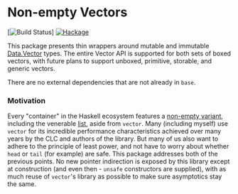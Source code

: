 # Non-empty Vectors

[![Build Status](https://github.com/emilypi/nonempty-vector/workflows/hs-matrix/badge.svg)] [![Hackage](https://img.shields.io/hackage/v/nonempty-vector.svg)](https://hackage.haskell.org/package/nonempty-vector)

This package presents thin wrappers around mutable and immutable [Data.Vector](https://hackage.haskell.org/package/vector) types. The entire Vector API is supported for both sets of boxed vectors, with future plans to support unboxed, primitive, storable, and generic vectors.

There are no external dependencies that are not already in `base`.

### Motivation

Every "container" in the Haskell ecosystem features a [non-empty variant](https://hackage.haskell.org/package/nonempty-containers), including the venerable [list](https://hackage.haskell.org/package/semigroups), aside from `vector`. Many (including myself) use `vector` for its incredible performance characteristics achieved over many years by the CLC and authors of the library. But many of us also want to adhere to the principle of least power, and not have to worry about whether `head` or `tail` (for example) are safe. This package addresses both of the previous points. No new pointer indirection is exposed by this library except at construction (and even then - `unsafe` constructors are supplied), with as much reuse of `vector`'s library as possible to make sure asymptotics stay the same.
